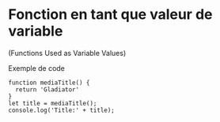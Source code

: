 
# Fonction en tant que valeur de variable
  (Functions Used as Variable Values)

  Exemple de code

    function mediaTitle() {
      return 'Gladiator'
    }
    let title = mediaTitle();
    console.log('Title:' + title);